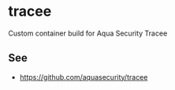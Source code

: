 # tracee
Custom container build for Aqua Security Tracee

## See
* https://github.com/aquasecurity/tracee
